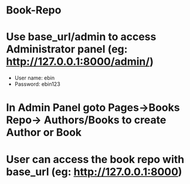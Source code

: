 # Book-Repo

# Use base_url/admin to access Administrator panel (eg: http://127.0.0.1:8000/admin/)
* User name: ebin
* Password: ebin123
# In Admin Panel goto Pages->Books Repo-> Authors/Books to create Author or Book
# User can access the book repo with base_url (eg: http://127.0.0.1:8000)
